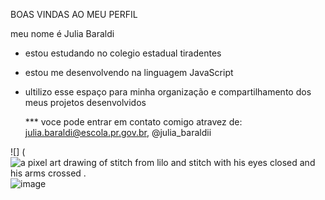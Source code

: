 BOAS VINDAS AO MEU PERFIL 

meu nome é Julia Baraldi
* estou estudando no colegio estadual tiradentes
* estou me desenvolvendo na linguagem JavaScript
* ultilizo esse espaço para minha organização e compartilhamento dos meus projetos desenvolvidos

  *** voce pode entrar em contato comigo atravez de: julia.baraldi@escola.pr.gov.br, @julia_baraldii

![] (<img src="https://media.tenor.com/yqW-fmr38yoAAAAi/efe.gif" alt="a pixel art drawing of stitch from lilo and stitch with his eyes closed and his arms crossed ."/>![image](https://github.com/user-attachments/assets/b334122f-99d0-4bda-8699-9cc32c5e6f7d)


